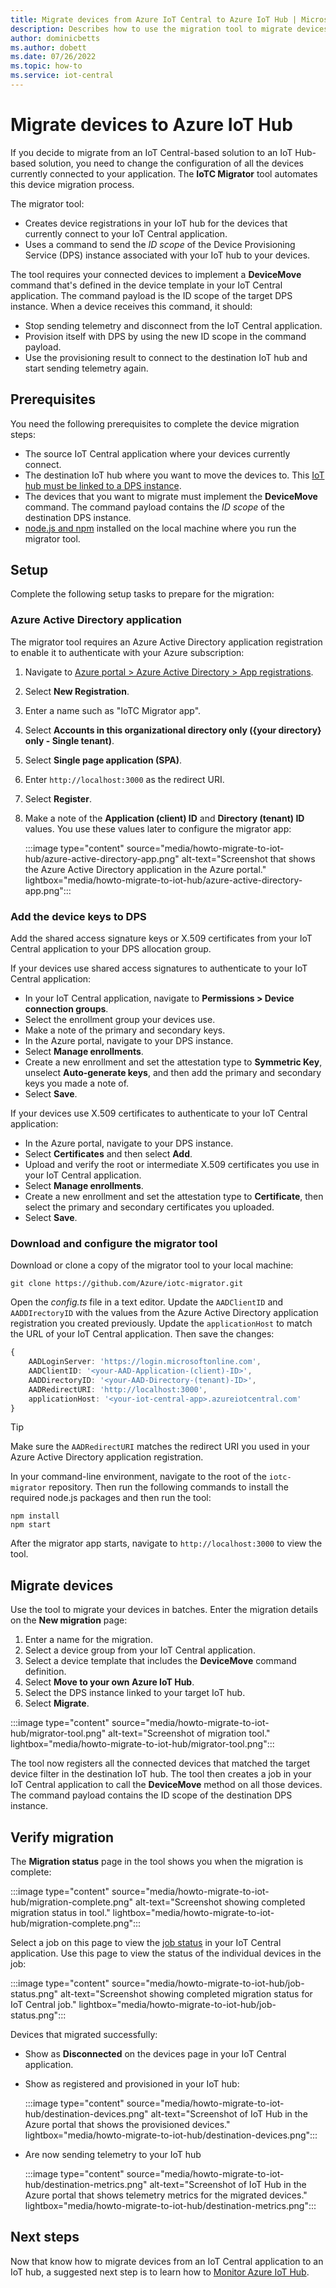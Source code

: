 ```yaml
---
title: Migrate devices from Azure IoT Central to Azure IoT Hub | Microsoft Docs
description: Describes how to use the migration tool to migrate devices that currently connect to an Azure IoT Central application to an Azure IoT hub.
author: dominicbetts
ms.author: dobett
ms.date: 07/26/2022
ms.topic: how-to
ms.service: iot-central
---
```

# Migrate devices to Azure IoT Hub

If you decide to migrate from an IoT Central-based solution to an IoT Hub-based solution, you need to change the configuration of all the devices currently connected to your application. The **IoTC Migrator** tool automates this device migration process.

The migrator tool:

- Creates device registrations in your IoT hub for the devices that currently connect to your IoT Central application.
- Uses a command to send the *ID scope* of the Device Provisioning Service (DPS) instance associated with your IoT hub to your devices.

The tool requires your connected devices to implement a **DeviceMove** command that's defined in the device template in your IoT Central application. The command payload is the ID scope of the target DPS instance. When a device receives this command, it should:

- Stop sending telemetry and disconnect from the IoT Central application.
- Provision itself with DPS by using the new ID scope in the command payload.
- Use the provisioning result to connect to the destination IoT hub and start sending telemetry again.

## Prerequisites

You need the following prerequisites to complete the device migration steps:

- The source IoT Central application where your devices currently connect.
- The destination IoT hub where you want to move the devices to. This [IoT hub must be linked to a DPS instance](../../iot-dps/concepts-service.md#linked-iot-hubs).
- The devices that you want to migrate must implement the **DeviceMove** command. The command payload contains the *ID scope* of the destination DPS instance.
- [node.js and npm](https://nodejs.org/download/) installed on the local machine where you run the migrator tool.

## Setup

Complete the following setup tasks to prepare for the migration:

### Azure Active Directory application

The migrator tool requires an Azure Active Directory application registration to enable it to authenticate with your Azure subscription:

1. Navigate to [Azure portal > Azure Active Directory > App registrations](https://portal.azure.com/#blade/Microsoft_AAD_IAM/ActiveDirectoryMenuBlade/RegisteredApps).

1. Select **New Registration**.

1. Enter a name such as "IoTC Migrator app".

1. Select **Accounts in this organizational directory only ({your directory} only - Single tenant)**.

1. Select **Single page application (SPA)**.

1. Enter `http://localhost:3000` as the redirect URI.

1. Select **Register**.

1. Make a note of the **Application (client) ID** and **Directory (tenant) ID** values. You use these values later to configure the migrator app:

    :::image type="content" source="media/howto-migrate-to-iot-hub/azure-active-directory-app.png" alt-text="Screenshot that shows the Azure Active Directory application in the Azure portal." lightbox="media/howto-migrate-to-iot-hub/azure-active-directory-app.png":::

### Add the device keys to DPS

Add the shared access signature keys or X.509 certificates from your IoT Central application to your DPS allocation group.

If your devices use shared access signatures to authenticate to your IoT Central application:

- In your IoT Central application, navigate to **Permissions > Device connection groups**.
- Select the enrollment group your devices use.
- Make a note of the primary and secondary keys.
- In the Azure portal, navigate to your DPS instance.
- Select **Manage enrollments**.
- Create a new enrollment and set the attestation type to **Symmetric Key**, unselect **Auto-generate keys**, and then add the primary and secondary keys you made a note of.
- Select **Save**.

If your devices use X.509 certificates to authenticate to your IoT Central application:

- In the Azure portal, navigate to your DPS instance.
- Select **Certificates** and then select **Add**.
- Upload and verify the root or intermediate X.509 certificates you use in your IoT Central application.
- Select **Manage enrollments**.
- Create a new enrollment and set the attestation type to **Certificate**, then select the primary and secondary certificates you uploaded.
- Select **Save**.

### Download and configure the migrator tool

Download or clone a copy of the migrator tool to your local machine:

```cmd/bash
git clone https://github.com/Azure/iotc-migrator.git
```

Open the *config.ts* file in a text editor. Update the `AADClientID` and `AADDIrectoryID` with the values from the Azure Active Directory application registration you created previously. Update the `applicationHost` to match the URL of your IoT Central application. Then save the changes:

```typescript
{
    AADLoginServer: 'https://login.microsoftonline.com',
    AADClientID: '<your-AAD-Application-(client)-ID>',
    AADDirectoryID: '<your-AAD-Directory-(tenant)-ID>',
    AADRedirectURI: 'http://localhost:3000',
    applicationHost: '<your-iot-central-app>.azureiotcentral.com'
}
```

> [!TIP]
> Make sure the `AADRedirectURI` matches the redirect URI you used in your Azure Active Directory application registration.

In your command-line environment, navigate to the root of the `iotc-migrator` repository. Then run the following commands to install the required node.js packages and then run the tool:

```cmd/bash
npm install
npm start
```

After the migrator app starts, navigate to `http://localhost:3000` to view the tool.

## Migrate devices

Use the tool to migrate your devices in batches. Enter the migration details on the **New migration** page:

1. Enter a name for the migration.
1. Select a device group from your IoT Central application.
1. Select a device template that includes the **DeviceMove** command definition.
1. Select **Move to your own Azure IoT Hub**.
1. Select the DPS instance linked to your target IoT hub.
1. Select **Migrate**.

:::image type="content" source="media/howto-migrate-to-iot-hub/migrator-tool.png" alt-text="Screenshot of migration tool." lightbox="media/howto-migrate-to-iot-hub/migrator-tool.png":::

The tool now registers all the connected devices that matched the target device filter in the destination IoT hub. The tool then creates a job in your IoT Central application to call the **DeviceMove** method on all those devices. The command payload contains the ID scope of the destination DPS instance.

## Verify migration

The **Migration status** page in the tool shows you when the migration is complete:

:::image type="content" source="media/howto-migrate-to-iot-hub/migration-complete.png" alt-text="Screenshot showing completed migration status in tool." lightbox="media/howto-migrate-to-iot-hub/migration-complete.png":::

Select a job on this page to view the [job status](howto-manage-devices-in-bulk.md#view-job-status) in your IoT Central application. Use this page to view the status of the individual devices in the job:

:::image type="content" source="media/howto-migrate-to-iot-hub/job-status.png" alt-text="Screenshot showing completed migration status for IoT Central job." lightbox="media/howto-migrate-to-iot-hub/job-status.png":::

Devices that migrated successfully:

- Show as **Disconnected** on the devices page in your IoT Central application.
- Show as registered and provisioned in your IoT hub:

    :::image type="content" source="media/howto-migrate-to-iot-hub/destination-devices.png" alt-text="Screenshot of IoT Hub in the Azure portal that shows the provisioned devices." lightbox="media/howto-migrate-to-iot-hub/destination-devices.png":::

- Are now sending telemetry to your IoT hub

    :::image type="content" source="media/howto-migrate-to-iot-hub/destination-metrics.png" alt-text="Screenshot of IoT Hub in the Azure portal that shows telemetry metrics for the migrated devices." lightbox="media/howto-migrate-to-iot-hub/destination-metrics.png":::

## Next steps

Now that know how to migrate devices from an IoT Central application to an IoT hub, a suggested next step is to learn how to [Monitor Azure IoT Hub](../../iot-hub/monitor-iot-hub.md).
